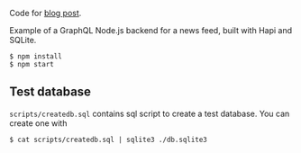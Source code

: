 Code for [blog post](https://www.reindex.io/blog/building-a-graphql-server-with-node-js-and-sql/).

Example of a GraphQL Node.js backend for a news feed, built with Hapi and SQLite.

```
$ npm install
$ npm start
```

## Test database

`scripts/createdb.sql` contains sql script to create a test database. You can create one with

```
$ cat scripts/createdb.sql | sqlite3 ./db.sqlite3
```

